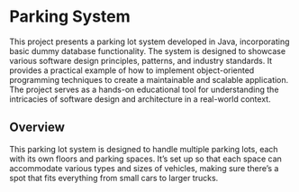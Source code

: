 # Parking System
This project presents a parking lot system developed in Java, incorporating basic dummy database functionality. The system is designed to showcase various software design principles, patterns, and industry standards. It provides a practical example of how to implement object-oriented programming techniques to create a maintainable and scalable application. The project serves as a hands-on educational tool for understanding the intricacies of software design and architecture in a real-world context.

## Overview
This parking lot system is designed to handle multiple parking lots, each with its own floors and parking spaces. It’s set up so that each space can accommodate various types and sizes of vehicles, making sure there’s a spot that fits everything from small cars to larger trucks.
